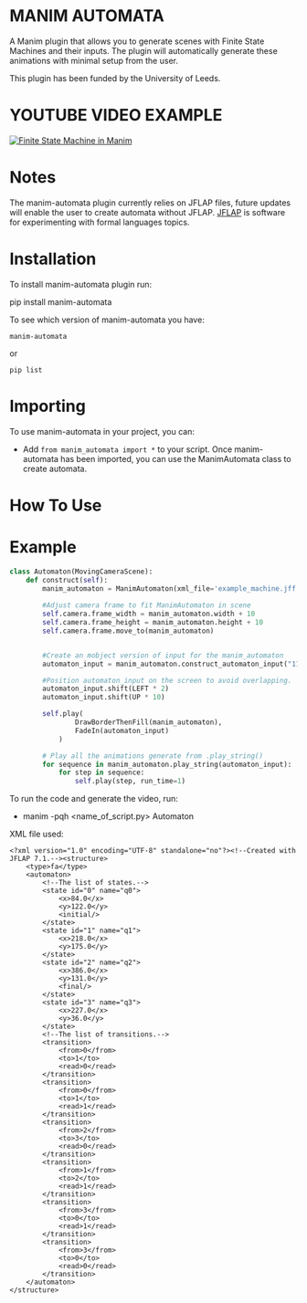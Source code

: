 MANIM AUTOMATA
==============
A Manim plugin that allows you to generate scenes with Finite State Machines and their inputs. The plugin will automatically generate these animations with minimal setup from the user.

This plugin has been funded by the University of Leeds.

YOUTUBE VIDEO EXAMPLE
=====================
[![Finite State Machine in Manim](https://img.youtube.com/vi/Lfq6XD3-aUw/0.jpg)](https://www.youtube.com/watch?v=Lfq6XD3-aUw)

Notes
=====
The manim-automata plugin currently relies on JFLAP files, future updates will enable the user to create automata without JFLAP.
[JFLAP](https://www.jflap.org) is software for experimenting with formal languages topics.

Installation
============
To install manim-automata plugin run:

   pip install manim-automata

To see which version of manim-automata you have:

    manim-automata

or

    pip list


Importing
=========
To use manim-automata in your project, you can:

* Add ``from manim_automata import *`` to your script.
Once manim-automata has been imported, you can use the ManimAutomata class to create automata.

How To Use
==========




Example
=======
```python
class Automaton(MovingCameraScene):
    def construct(self):
        manim_automaton = ManimAutomaton(xml_file='example_machine.jff')
        
        #Adjust camera frame to fit ManimAutomaton in scene
        self.camera.frame_width = manim_automaton.width + 10
        self.camera.frame_height = manim_automaton.height + 10
        self.camera.frame.move_to(manim_automaton) 


        #Create an mobject version of input for the manim_automaton
        automaton_input = manim_automaton.construct_automaton_input("110011")

        #Position automaton_input on the screen to avoid overlapping.
        automaton_input.shift(LEFT * 2)
        automaton_input.shift(UP * 10)

        self.play(
                DrawBorderThenFill(manim_automaton),
                FadeIn(automaton_input)
            )

        # Play all the animations generate from .play_string()
        for sequence in manim_automaton.play_string(automaton_input):
            for step in sequence:
                self.play(step, run_time=1)
```
To run the code and generate the video, run:

* manim -pqh <name_of_script.py> Automaton


XML file used:
```
<?xml version="1.0" encoding="UTF-8" standalone="no"?><!--Created with JFLAP 7.1.--><structure>
	<type>fa</type>
	<automaton>
		<!--The list of states.-->
		<state id="0" name="q0">
			<x>84.0</x>
			<y>122.0</y>
			<initial/>
		</state>
		<state id="1" name="q1">
			<x>218.0</x>
			<y>175.0</y>
		</state>
		<state id="2" name="q2">
			<x>386.0</x>
			<y>131.0</y>
			<final/>
		</state>
		<state id="3" name="q3">
			<x>227.0</x>
			<y>36.0</y>
		</state>
		<!--The list of transitions.-->
		<transition>
			<from>0</from>
			<to>1</to>
			<read>0</read>
		</transition>
		<transition>
			<from>0</from>
			<to>1</to>
			<read>1</read>
		</transition>
		<transition>
			<from>2</from>
			<to>3</to>
			<read>0</read>
		</transition>
		<transition>
			<from>1</from>
			<to>2</to>
			<read>1</read>
		</transition>
		<transition>
			<from>3</from>
			<to>0</to>
			<read>1</read>
		</transition>
		<transition>
			<from>3</from>
			<to>0</to>
			<read>0</read>
		</transition>
	</automaton>
</structure>
```

